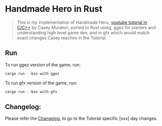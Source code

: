 # Handmade Hero in Rust

> This is my implementation of Handmade Hero, [youtube tutorial in C/C++](https://www.youtube.com/user/handmadeheroarchive/videos?view=0&sort=da&flow=grid) by Casey Muratori,
> ported to Rust using, ggez for starters and understanding high level game dev, and in gfx which
> would match exact changes Casey teaches in the Tutorial.

## Run

To run ggez version of the game, run:

```rs
cargo run --bin with-ggez
```

To run gfx version of the game, run:

```rs
cargo run --bin with-gfx
```

## Changelog:

Please refer the [Changelog](./CHANGELOG.md), to go to the Tutorial specific [xxx] day changes.
